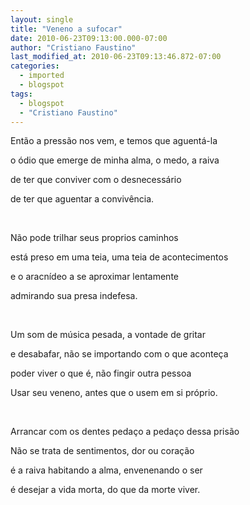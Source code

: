 ```yaml
---
layout: single
title: "Veneno a sufocar"
date: 2010-06-23T09:13:00.000-07:00
author: "Cristiano Faustino"
last_modified_at: 2010-06-23T09:13:46.872-07:00
categories:
  - imported
  - blogspot
tags:
  - blogspot
  - "Cristiano Faustino"
---
```


Então a pressão nos vem, e temos que aguentá-la

o ódio que emerge de minha alma, o medo, a raiva

de ter que conviver com o desnecessário

de ter que aguentar a convivência.

   

Não pode trilhar seus proprios caminhos

está preso em uma teia, uma teia de acontecimentos

e o aracnídeo a se aproximar lentamente

admirando sua presa indefesa.

   

Um som de música pesada, a vontade de gritar

e desabafar, não se importando com o que aconteça

poder viver o que é, não fingir outra pessoa

Usar seu veneno, antes que o usem em si próprio.

       

Arrancar com os dentes pedaço a pedaço dessa prisão

Não se trata de sentimentos, dor ou coração

é a raiva habitando a alma, envenenando o ser

é desejar a vida morta, do que da morte viver.